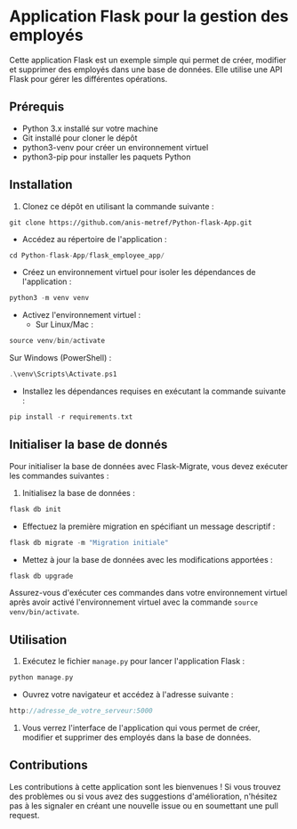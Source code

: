 # Application Flask pour la gestion des employés

Cette application Flask est un exemple simple qui permet de créer, modifier et supprimer des employés dans une base de données. Elle utilise une API Flask pour gérer les différentes opérations.

## Prérequis

-   Python 3.x installé sur votre machine
-   Git installé pour cloner le dépôt
-   python3-venv pour créer un environnement virtuel
-   python3-pip pour installer les paquets Python

## Installation

1.  Clonez ce dépôt en utilisant la commande suivante :
    
    
    

```
git clone https://github.com/anis-metref/Python-flask-App.git

```

-   Accédez au répertoire de l'application :
    
    
    

```cpp
cd Python-flask-App/flask_employee_app/

```

-   Créez un environnement virtuel pour isoler les dépendances de l'application :
    
    
    

```cpp
python3 -m venv venv

```

-   Activez l'environnement virtuel :
    -   Sur Linux/Mac :
        
        
        

```cpp
source venv/bin/activate

```

Sur Windows (PowerShell) :



```cpp
.\venv\Scripts\Activate.ps1

```

-   Installez les dépendances requises en exécutant la commande suivante :
    
    
    

```cpp
pip install -r requirements.txt

```

## Initialiser la base de donnés
Pour initialiser la base de données avec Flask-Migrate, vous devez exécuter les commandes suivantes :

1.  Initialisez la base de données :
    

    

```cpp
flask db init

```

-   Effectuez la première migration en spécifiant un message descriptif :
    
    

```cpp
flask db migrate -m "Migration initiale"

```

-   Mettez à jour la base de données avec les modifications apportées :
  

```cpp
flask db upgrade

```

Assurez-vous d'exécuter ces commandes dans votre environnement virtuel après avoir activé l'environnement virtuel avec la commande `source venv/bin/activate`.

## Utilisation

1.  Exécutez le fichier `manage.py` pour lancer l'application Flask :
    
    
    

```cpp
python manage.py

```

-   Ouvrez votre navigateur et accédez à l'adresse suivante :
    
    
    

```cpp
http://adresse_de_votre_serveur:5000

```

1.  Vous verrez l'interface de l'application qui vous permet de créer, modifier et supprimer des employés dans la base de données.

## Contributions

Les contributions à cette application sont les bienvenues ! Si vous trouvez des problèmes ou si vous avez des suggestions d'amélioration, n'hésitez pas à les signaler en créant une nouvelle issue ou en soumettant une pull request.
